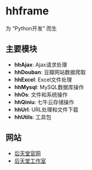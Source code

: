 
# hhframe

为 “Python开发” 而生

## 主要模块

- **hhAjax**: Ajax请求处理
- **hhDouban**: 豆瓣网站数据爬取
- **hhExcel**: Excel文件处理
- **hhMysql**: MySQL数据库操作
- **hhOs**: 文件和系统操作
- **hhQiniu**: 七牛云存储操作
- **hhUrl**: URL处理和文件下载
- **hhUtils**: 工具包

## 网站
- [后天堂官网](http://www.houheaven.com)
- [后天堂工作室](http://studio.houheaven.com)
